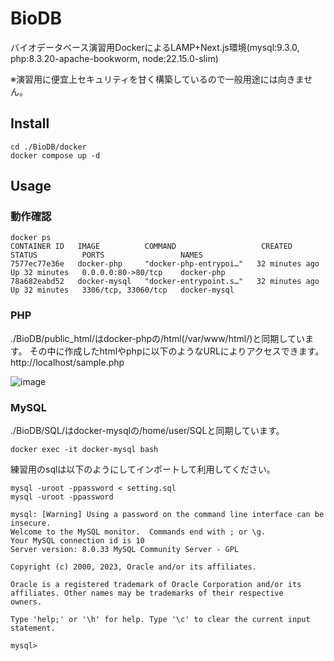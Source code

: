 # BioDB

バイオデータベース演習用DockerによるLAMP+Next.js環境(mysql:9.3.0, php:8.3.20-apache-bookworm, node:22.15.0-slim)

※演習用に便宜上セキュリティを甘く構築しているので一般用途には向きません。

## Install
```
cd ./BioDB/docker
docker compose up -d
```

## Usage
### 動作確認
```
docker ps
CONTAINER ID   IMAGE          COMMAND                   CREATED          STATUS          PORTS                 NAMES
7577ec77e36e   docker-php     "docker-php-entrypoi…"   32 minutes ago   Up 32 minutes   0.0.0.0:80->80/tcp    docker-php
78a682eabd52   docker-mysql   "docker-entrypoint.s…"   32 minutes ago   Up 32 minutes   3306/tcp, 33060/tcp   docker-mysql
```

### PHP
./BioDB/public_html/はdocker-phpの/html(/var/www/html/)と同期しています。
その中に作成したhtmlやphpに以下のようなURLによりアクセスできます。
http://localhost/sample.php

![image](https://github.com/fuji3to4/BioDB/assets/72539480/bb2f6935-a911-4499-8d68-999ded20f04c)


### MySQL
./BioDB/SQL/はdocker-mysqlの/home/user/SQLと同期しています。
```
docker exec -it docker-mysql bash
```
練習用のsqlは以下のようにしてインポートして利用してください。
```
mysql -uroot -ppassword < setting.sql
mysql -uroot -ppassword 
```
```
mysql: [Warning] Using a password on the command line interface can be insecure.
Welcome to the MySQL monitor.  Commands end with ; or \g.
Your MySQL connection id is 10
Server version: 8.0.33 MySQL Community Server - GPL

Copyright (c) 2000, 2023, Oracle and/or its affiliates.

Oracle is a registered trademark of Oracle Corporation and/or its
affiliates. Other names may be trademarks of their respective
owners.

Type 'help;' or '\h' for help. Type '\c' to clear the current input statement.

mysql>
```

